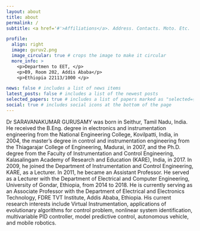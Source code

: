 ```yaml
---
layout: about
title: about
permalink: /
subtitle: <a href='#'>Affiliations</a>. Address. Contacts. Moto. Etc.

profile:
  align: right
  image: guruv2.png
  image_circular: true # crops the image to make it circular
  more_info: >
    <p>Departmen to EET, </p>
    <p>B9, Room 202, Addis Ababa</p>
    <p>Ethiopia 22113/1000 </p>

news: false # includes a list of news items
latest_posts: false # includes a list of the newest posts
selected_papers: true # includes a list of papers marked as "selected={true}"
social: true # includes social icons at the bottom of the page
---
```

Dr SARAVANAKUMAR GURUSAMY was born in Seithur, Tamil Nadu, India. He received the B.Eng. degree in electronics and instrumentation engineering from the National Engineering College, Kovilpatti, India, in 2004, the master’s degree in control and instrumentation engineering from the Thiagarajar College of Engineering, Madurai, in 2007, and the Ph.D. degree from the Faculty of Instrumentation and Control Engineering, Kalasalingam Academy of Research and Education (KARE), India, in 2017. In 2009, he joined the Department of Instrumentation and Control Engineering, KARE, as a Lecturer. In 2011, he became an Assistant Professor. He served as a Lecturer with the Department of Electrical and Computer Engineering, University of Gondar, Ethiopia, from 2014 to 2018. He is currently serving as an Associate Professor with the Department of Electrical and Electronics Technology, FDRE TVT Institute, Addis Ababa, Ethiopia. His current research interests include Virtual Instrumentation, applications of evolutionary algorithms for control problem, nonlinear system identification, multivariable PID controller, model predictive control, autonomous vehicle, and mobile robotics. 
